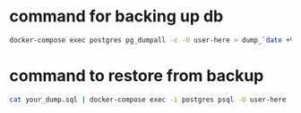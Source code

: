 
# command for backing up db

```bash
docker-compose exec postgres pg_dumpall -c -U user-here > dump_`date +%Y-%m-%d"_"%H_%M_%S`.sql
```

# command to restore from backup

```bash
cat your_dump.sql | docker-compose exec -i postgres psql -U user-here
```

